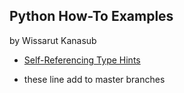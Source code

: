 ## Python How-To Examples
by Wissarut Kanasub

* [Self-Referencing Type Hints](self-referencing-hints.md)

* these line add to master branches
